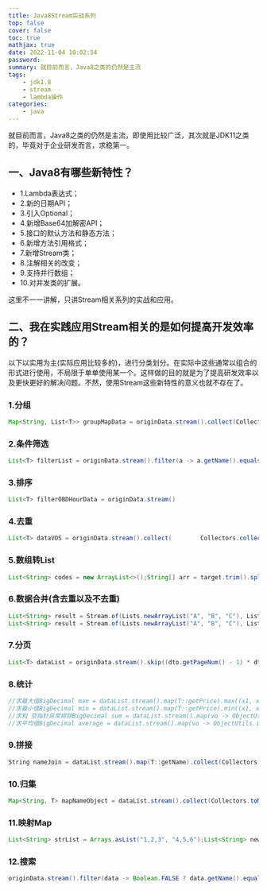 ```yaml
---
title: Java8Stream实战系列
top: false
cover: false
toc: true
mathjax: true
date: 2022-11-04 10:02:54
password:
summary: 就目前而言，Java8之类的仍然是主流
tags:
    - jdk1.8
    - stream
    - lambda操作
categories:
    - java
---
```


就目前而言，Java8之类的仍然是主流，即使用比较广泛，其次就是JDK11之类的，毕竟对于企业研发而言，求稳第一。  


## 一、Java8有哪些新特性？ 

 *  1.Lambda表达式；
 *  2.新的日期API；
 *  3.引入Optional；
 *  4.新增Base64加解密API；
 *  5.接口的默认方法和静态方法；
 *  6.新增方法引用格式；
 *  7.新增Stream类；
 *  8.注解相关的改变；
 *  9.支持并行数组；
 *  10.对并发类的扩展。

这里不一一讲解，只讲Stream相关系列的实战和应用。

## 二、我在实践应用Stream相关的是如何提高开发效率的？ 

以下以实用为主(实际应用比较多的)，进行分类划分。在实际中这些通常以组合的形式进行使用，不局限于单单使用某一个。这样做的目的就是为了提高研发效率以及更快更好的解决问题。不然，使用Stream这些新特性的意义也就不存在了。


### 1.分组 


```java
Map<String, List<T>> groupMapData = originData.stream().collect(Collectors.groupingBy(T::getType));
```

### 2.条件筛选 


```java
List<T> filterList = originData.stream().filter(a -> a.getName().equals("YC")).collect(Collectors.toList());
```

### 3.排序 

```java
List<T> filterOBDHourData = originData.stream()                       .sorted(Comparator.comparing(T::getId).reversed())                       .collect(Collectors.toList());
```

  


### 4.去重 

```java
List<T> dataVOS = originData.stream().collect(        Collectors.collectingAndThen(            Collectors.toCollection(() -> new TreeSet<>(Comparator.comparing(T::getName))), ArrayList::new)
```

### 5.数组转List 
  

```java
List<String> codes = new ArrayList<>();String[] arr = target.trim().split(",");if (arr.length > 0) {  codes = Stream.of(arr).collect(Collectors.toList());}
```

### 6.数据合并(含去重以及不去重) 


```java
List<String> result = Stream.of(Lists.newArrayList("A", "B", "C"), Lists.newArrayList("A", "B")).flatMap(Collection::stream).distinct().collect(Collectors.toList());
List<String> result = Stream.of(Lists.newArrayList("A", "B", "C"), Lists.newArrayList("A", "B")).flatMap(Collection::stream).collect(Collectors.toList());
```

  


### 7.分页 


```java
List<T> dataList = originData.stream().skip((dto.getPageNum() - 1) * dto.getPageSize()).limit(dto.getPageSize()).collect(Collectors.toList());
```
  
### 8.统计 


```java
//求最大值BigDecimal max = dataList.stream().map(T::getPrice).max((x1, x2) -> x1.compareTo(x2)).get();
//求最小值BigDecimal min = dataList.stream().map(T::getPrice).min((x1, x2) -> x1.compareTo(x2)).get();
//求和 空指针异常排除BigDecimal sum = dataList.stream().map(vo -> ObjectUtils.isEmpty(vo.getPrice()) ? new BigDecimal(0) : vo.getPrice()).reduce(BigDecimal.ZERO, BigDecimal::add);
//求平均值BigDecimal average = dataList.stream().map(vo -> ObjectUtils.isEmpty(vo.getPrice()) ? new BigDecimal(0) : vo.getPrice()).reduce(BigDecimal.ZERO, BigDecimal::add).divide(BigDecimal.valueOf(dataList.size()), 2, BigDecimal.ROUND_HALF_UP);
```

### 9.拼接 

```java
String nameJoin = dataList.stream().map(T::getName).collect(Collectors.joining(","));
```

### 10.归集 


```java
Map<String, T> mapNameObject = dataList.stream().collect(Collectors.toMap(T::getName, item -> item));
```

### 11.映射Map 


```java
List<String> strList = Arrays.asList("1,2,3", "4,5,6");List<String> newStrList = strList.stream().flatMap(item -> {  return Arrays.stream(item.split(","));}).collect(Collectors.toList());
```

### 12.搜索 


```java
originData.stream().filter(data -> Boolean.FALSE ? data.getName().equals(dto.getName()) :data.getName().contains(dto    .getName())).collect(Collectors.toList());
```
